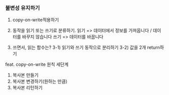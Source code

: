### 불변성 유지하기

1. copy-on-write적용하기

2. 동작을 읽기 또는 쓰기로 분류하기.
   읽기 => 데이터에서 정보를 가져옵니다 / 데이터를 바꾸지 않습니다
   쓰기 => 데이터를 바꿉니다

3. 쓰면서, 읽는 함수는?
   3-1) 읽기와 쓰기 동작으로 분리하기
   3-2) 값을 2개 return하기

feat. copy-on-write 원칙 세단계

1. 복사본 만들기
2. 복사본 변경하기(원하는 만큼)
3. 복사본 리턴하기
